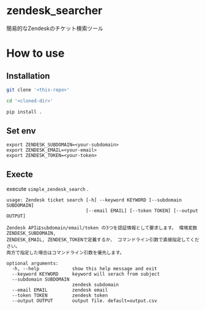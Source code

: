 # zendesk_searcher

簡易的なZendeskのチケット検索ツール

# How to use

## Installation

```bash
git clone '<this-repo>'

cd '<cloned-dir>'

pip install .
```

## Set env


```text
export ZENDESK_SUBDOMAIN=<your-subdomain>
export ZENDESK_EMAIL=<your-email>
export ZENDESK_TOKEN=<your-token>
```

## Execte

execute `simple_zendesk_search` .

```text
usage: Zendesk ticket search [-h] --keyword KEYWORD [--subdomain SUBDOMAIN]
                             [--email EMAIL] [--token TOKEN] [--output OUTPUT]

Zendesk APIはsubdomain/email/token の3つを認証情報として要求します。 環境変数ZENDESK_SUBDOMAIN,
ZENDESK_EMAIL, ZENDESK_TOKENで定義するか、 コマンドライン引数で直接指定してください。
両方で指定した場合はコマンドライン引数を優先します。

optional arguments:
  -h, --help            show this help message and exit
  --keyword KEYWORD     keyword will serach from subject
  --subdomain SUBDOMAIN
                        zendesk subdomain
  --email EMAIL         zendesk email
  --token TOKEN         zendesk token
  --output OUTPUT       output file. default=output.csv

```

